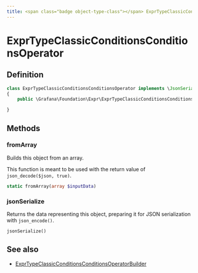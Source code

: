 ```yaml
---
title: <span class="badge object-type-class"></span> ExprTypeClassicConditionsConditionsOperator
---
```

# <span class="badge object-type-class"></span> ExprTypeClassicConditionsConditionsOperator

## Definition

```php
class ExprTypeClassicConditionsConditionsOperator implements \JsonSerializable
{
    public \Grafana\Foundation\Expr\ExprTypeClassicConditionsConditionsOperatorType $type;

}
```
## Methods

### <span class="badge object-method"></span> fromArray

Builds this object from an array.

This function is meant to be used with the return value of `json_decode($json, true)`.

```php
static fromArray(array $inputData)
```

### <span class="badge object-method"></span> jsonSerialize

Returns the data representing this object, preparing it for JSON serialization with `json_encode()`.

```php
jsonSerialize()
```

## See also

 * <span class="badge builder"></span> [ExprTypeClassicConditionsConditionsOperatorBuilder](./builder-ExprTypeClassicConditionsConditionsOperatorBuilder.md)
